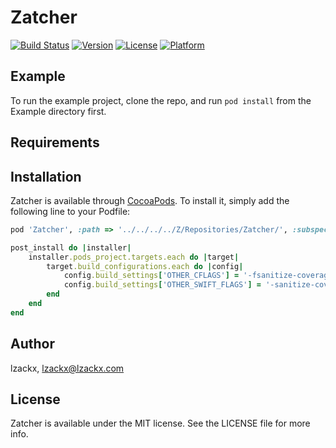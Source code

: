 # Zatcher

[![Build Status](https://github.com/lzackx/Zatcher/actions/workflows/ci.yml/badge.svg)](https://github.com/lzackx/Zatcher/actions)
[![Version](https://img.shields.io/cocoapods/v/Zatcher.svg?style=flat)](https://cocoapods.org/pods/Zatcher)
[![License](https://img.shields.io/cocoapods/l/Zatcher.svg?style=flat)](https://cocoapods.org/pods/Zatcher)
[![Platform](https://img.shields.io/cocoapods/p/Zatcher.svg?style=flat)](https://cocoapods.org/pods/Zatcher)

## Example

To run the example project, clone the repo, and run `pod install` from the Example directory first.

## Requirements

## Installation

Zatcher is available through [CocoaPods](https://cocoapods.org). To install
it, simply add the following line to your Podfile:

```ruby
pod 'Zatcher', :path => '../../../../Z/Repositories/Zatcher/', :subspecs => ['Core', 'OrderGenerator']

post_install do |installer|
	installer.pods_project.targets.each do |target|
		target.build_configurations.each do |config|
			config.build_settings['OTHER_CFLAGS'] = '-fsanitize-coverage=func,trace-pc-guard'
			config.build_settings['OTHER_SWIFT_FLAGS'] = '-sanitize-coverage=func -sanitize=undefined'
		end
	end
end
```

## Author

lzackx, lzackx@lzackx.com

## License

Zatcher is available under the MIT license. See the LICENSE file for more info.
